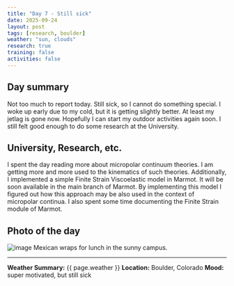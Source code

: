 ```yaml
---
title: "Day 7 - Still sick"
date: 2025-09-24
layout: post
tags: [research, boulder]
weather: "sun, clouds"
research: true
training: false
activities: false
---
```


## Day summary
Not too much to report today. Still sick, so I cannot do something special.
I woke up early due to my cold, but it is getting slightly better.
At least my jetlag is gone now.
Hopefully I can start my outdoor activities again soon.
I still felt good enough to do some research at the University.

## University, Research, etc. 
I spent the day reading more about micropolar continuum theories. 
I am getting more and more used to the kinematics of such theories. 
Additionally, I implemented a simple Finite Strain Viscoelastic model in Marmot. 
It will be soon available in the main branch of Marmot.
By implementing this model I figured out how this approach may be also used
in the context of micropolar continua.
I also spent some time documenting the Finite Strain module of Marmot.

## Photo of the day
![image](/alex-goes-usa-diary/photos/2025-09-30.jpg)
Mexican wraps for lunch in the sunny campus.

---

**Weather Summary:** {{ page.weather }}
**Location:** Boulder, Colorado
**Mood:** super motivated, but still sick
